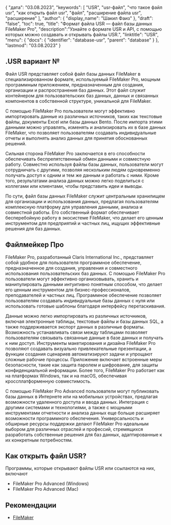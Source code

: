 {
"дата": "03.08.2023",
  "keywords": [
"USR",
"usr-файл",
"что такое файл usr",
"как открыть файл usr",
"файл",
"расширение файла usr",
"расширение"
],
  "author": {
"display_name": "Шакил Фаиз"
},
"draft": "false",
"toc": true,
"title": "Формат файла USR — файл базы данных FileMaker Pro",
  "description":"Узнайте о формате USR и API, с помощью которых можно создавать и открывать файлы USR.",
"linktitle": "USR",
  "menu": {
    "docs": {
      "identifier": "database-usr",
"parent": "database"
}
},
"lastmod": "03.08.2023"
}

## .USR вариант №

Файл USR представляет собой файл базы данных FileMaker в специализированном формате, используемый FileMaker Pro, мощным программным приложением, предназначенным для создания, организации и распространения баз данных. Этот файл служит контейнером для пользовательских баз данных, данных и связанных компонентов в собственной структуре, уникальной для FileMaker.

С помощью FileMaker Pro пользователи могут эффективно импортировать данные из различных источников, таких как текстовые файлы, документы Excel или базы данных Bento. После импорта этими данными можно управлять, изменять и анализировать их в базе данных FileMaker, что позволяет пользователям создавать индивидуальные отчеты и выполнять анализ данных для принятия обоснованных решений.

Сильная сторона FileMaker Pro заключается в его способности обеспечивать беспрепятственный обмен данными и совместную работу. Совместно используя файлы базы данных, пользователи могут сотрудничать с другими, позволяя нескольким людям одновременно получать доступ к одним и тем же данным и работать с ними. Кроме того, результатами анализа данных можно легко поделиться с коллегами или клиентами, чтобы представить идеи и выводы.

По сути, файл базы данных FileMaker служит центральным хранилищем для организации и использования данных, предлагая пользователям комплексную платформу для управления данными, анализа и совместной работы. Его собственный формат обеспечивает бесперебойную работу в экосистеме FileMaker, что делает его ценным инструментом для предприятий и частных лиц, ищущих эффективные решения для баз данных.

## Файлмейкер Про

FileMaker Pro, разработанный Claris International Inc., представляет собой удобное для пользователя программное обеспечение, предназначенное для создания, управления и совместного использования пользовательских баз данных. С помощью FileMaker Pro пользователи могут эффективно организовывать, хранить и манипулировать данными интуитивно понятным способом, что делает его ценным инструментом для бизнес-профессионалов, преподавателей и частных лиц. Программное обеспечение позволяет пользователям создавать индивидуальные базы данных с нуля или использовать готовые шаблоны благодаря интерфейсу перетаскивания.

Данные можно легко импортировать из различных источников, включая электронные таблицы, текстовые файлы и базы данных SQL, а также поддерживается экспорт данных в различные форматы. Возможность устанавливать связи между таблицами позволяет пользователям связывать связанные данные в базе данных и получать к ним доступ. Инструменты макетирования и дизайна FileMaker Pro позволяют создавать визуально привлекательные презентации, а функции создания сценариев автоматизируют задачи и упрощают сложные рабочие процессы. Приложение включает встроенные меры безопасности, такие как защита паролем и шифрование, для защиты конфиденциальной информации. Более того, FileMaker Pro работает как на платформах Windows, так и на macOS, обеспечивая кроссплатформенную совместимость.

С помощью FileMaker Pro Advanced пользователи могут публиковать базы данных в Интернете или на мобильных устройствах, предлагая возможности удаленного доступа и ввода данных. Интеграция с другими системами и технологиями, а также с мощными инструментами отчетности и анализа данных еще больше расширяет возможности программного обеспечения. Универсальность и обширные ресурсы поддержки делают FileMaker Pro идеальным выбором для различных отраслей и профессий, стремящихся разработать собственные решения для баз данных, адаптированные к их конкретным потребностям.

## Как открыть файл USR?

Программы, которые открывают файлы USR или ссылаются на них, включают

- FileMaker Pro Advanced (Windows)
- FileMaker Pro Advanced (Mac)

## Рекомендации
* [FileMaker](https://en.wikipedia.org/wiki/FileMaker)



